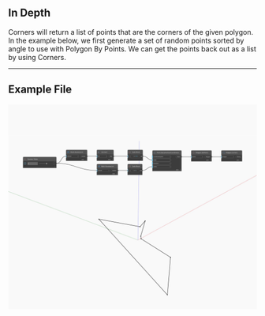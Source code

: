 ## In Depth
Corners will return a list of points that are the corners of the given polygon. In the example below, we first generate a set of random points sorted by angle to use with Polygon By Points. We can get the points back out as a list by using Corners.
___
## Example File

![Corners](./Autodesk.DesignScript.Geometry.Polygon.Corners_img.jpg)

